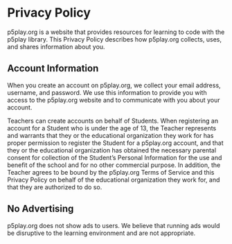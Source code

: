 # Privacy Policy

p5play.org is a website that provides resources for learning to code with the p5play library. This Privacy Policy describes how p5play.org collects, uses, and shares information about you.

## Account Information

When you create an account on p5play.org, we collect your email address, username, and password. We use this information to provide you with access to the p5play.org website and to communicate with you about your account.

Teachers can create accounts on behalf of Students. When registering an account for a Student who is under the age of 13, the Teacher represents and warrants that they or the educational organization they work for has proper permission to register the Student for a p5play.org account, and that they or the educational organization has obtained the necessary parental consent for collection of the Student’s Personal Information for the use and benefit of the school and for no other commercial purpose. In addition, the Teacher agrees to be bound by the p5play.org Terms of Service and this Privacy Policy on behalf of the educational organization they work for, and that they are authorized to do so.

## No Advertising

p5play.org does not show ads to users. We believe that running ads would be disruptive to the learning environment and are not appropriate.
